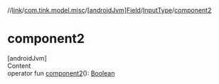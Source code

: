 //[link](../../../index.md)/[com.tink.model.misc](../../index.md)/[[androidJvm]Field](../index.md)/[InputType](index.md)/[component2](component2.md)



# component2  
[androidJvm]  
Content  
operator fun [component2](component2.md)(): [Boolean](https://kotlinlang.org/api/latest/jvm/stdlib/kotlin/-boolean/index.html)  



